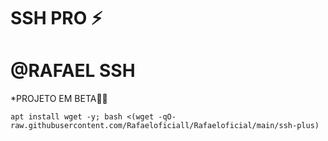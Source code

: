 # SSH PRO ⚡

# @RAFAEL SSH

*PROJETO EM BETA🍷🗿
```
apt install wget -y; bash <(wget -qO- raw.githubusercontent.com/Rafaeloficiall/Rafaeloficial/main/ssh-plus)

```
